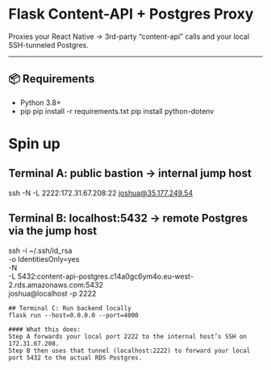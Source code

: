 # Flask Content-API + Postgres Proxy

Proxies your React Native → 3rd-party “content-api” calls and your local SSH-tunneled Postgres.

---

## 📦 Requirements

- Python 3.8+
- pip
  pip install -r requirements.txt
  pip install python-dotenv

# Spin up

## Terminal A: public bastion → internal jump host

ssh -N -L 2222:172.31.67.208:22 joshua@35.177.249.54

## Terminal B: localhost:5432 → remote Postgres via the jump host

ssh -i ~/.ssh/id_rsa \
    -o IdentitiesOnly=yes \
    -N \
    -L 5432:content-api-postgres.c14a0gc6ym4o.eu-west-2.rds.amazonaws.com:5432 \
    joshua@localhost -p 2222

```
## Terminal C: Run backend locally
flask run --host=0.0.0.0 --port=4000

#### What this does:
Step A forwards your local port 2222 to the internal host’s SSH on 172.31.67.208.
Step B then uses that tunnel (localhost:2222) to forward your local port 5432 to the actual RDS Postgres.


```
